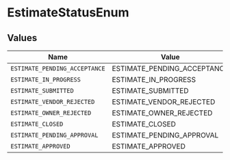 # EstimateStatusEnum


## Values

| Name                          | Value                         |
| ----------------------------- | ----------------------------- |
| `ESTIMATE_PENDING_ACCEPTANCE` | ESTIMATE_PENDING_ACCEPTANCE   |
| `ESTIMATE_IN_PROGRESS`        | ESTIMATE_IN_PROGRESS          |
| `ESTIMATE_SUBMITTED`          | ESTIMATE_SUBMITTED            |
| `ESTIMATE_VENDOR_REJECTED`    | ESTIMATE_VENDOR_REJECTED      |
| `ESTIMATE_OWNER_REJECTED`     | ESTIMATE_OWNER_REJECTED       |
| `ESTIMATE_CLOSED`             | ESTIMATE_CLOSED               |
| `ESTIMATE_PENDING_APPROVAL`   | ESTIMATE_PENDING_APPROVAL     |
| `ESTIMATE_APPROVED`           | ESTIMATE_APPROVED             |